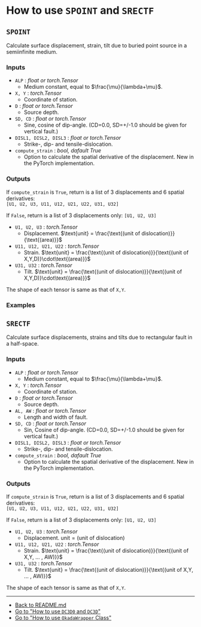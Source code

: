 # How to use `SPOINT` and `SRECTF`



## `SPOINT`

Calculate surface displacement, strain, tilt due to buried point source in a semiinfinite medium.


### Inputs

- `ALP` : _float or torch.Tensor_
    - Medium constant, equal to $\frac{\mu}{\lambda+\mu}$.
- `X, Y` : _torch.Tensor_
    - Coordinate of station.
- `D` : _float or torch.Tensor_
    - Source depth.
- `SD, CD` : _float or torch.Tensor_
    - Sine, cosine of dip-angle. 
    (CD=0.0, SD=+/-1.0 should be given for vertical fault.)
- `DISL1, DISL2, DISL3` : _float or torch.Tensor_
    - Strike-, dip- and tensile-dislocation.
- `compute_strain` : _bool, dafault True_
    - Option to calculate the spatial derivative of the displacement. 
    New in the PyTorch implementation.

### Outputs

If `compute_strain` is `True`, return is a list of 3 displacements and 6 spatial derivatives: \
`[U1, U2, U3, U11, U12, U21, U22, U31, U32]`

If `False`, return is a list of 3 displacements only:
`[U1, U2, U3]`

- `U1, U2, U3` : _torch.Tensor_
    - Displacement. 
    $\text{unit} = \frac{\text{(unit of dislocation)}}{\text{(area)}}$
- `U11, U12, U21, U22` : _torch.Tensor_
    - Strain. 
    $\text{unit} = \frac{\text{(unit of dislocation)}}{\text{(unit of X,Y,D)}\cdot\text{(area)}}$
- `U31, U32` : _torch.Tensor_
    - Tilt. 
    $\text{unit} = \frac{\text{(unit of dislocation)}}{\text{(unit of X,Y,D)}\cdot\text{(area)}}$


The shape of each tensor is same as that of `X,Y`.












### Examples


<!-- 単一観測点における変位と歪みを計算するには、次のようにします。
```python


ALP = 0.5
X = torch.tensor(0.0)
Y = torch.tensor(0.0)
D = 


SPOINT(ALP, X, Y, D, SD, CD, DISL1, DISL2, DISL3, compute_strain=True)

```


複数観測点における変位と歪みを計算する場合には、xとyを1次元または2次元のテンソルにするだけです。もちろん、xとyのdimとshapeは一致していなければなりません。
```python
import numpy as np
import torch
from OkadaTorch import SPOINT, SRECTF

x = np.linspace(0, 1, 101)
y = np.linspace(0, 1, 101)
x, y = np.meshgrid(x, y)
x = torch.from_numpy(x)
y = torch.from_numpy(y)

dip = 45
sd = torch.sin(torch.deg2rad(dip))
cd = torch.cos(torch.deg2rad(dip))

disl1 = 1
disl2 = 1


```  -->








    
## `SRECTF`
Calculate surface displacements, strains and tilts due to rectangular fault in a half-space.

### Inputs

- `ALP` : _float or torch.Tensor_
    - Medium constant, equal to $\frac{\mu}{\lambda+\mu}$.
- `X, Y` : _torch.Tensor_
    - Coordinate of station.
- `D` : _float or torch.Tensor_
    - Source depth.
- `AL, AW` : _float or torch.Tensor_
    - Length and width of fault.
- `SD, CD` : _float or torch.Tensor_
    - Sin, Cosine of dip-angle. 
    (CD=0.0, SD=+/-1.0 should be given for vertical fault.)
- `DISL1, DISL2, DISL3` : _float or torch.Tensor_
    - Strike-, dip- and tensile-dislocation.
- `compute_strain` : _bool, dafault True_
    - Option to calculate the spatial derivative of the displacement. 
    New in the PyTorch implementation.

### Outputs

If `compute_strain` is `True`, return is a list of 3 displacements and 6 spatial derivatives: \
`[U1, U2, U3, U11, U12, U21, U22, U31, U32]`

If `False`, return is a list of 3 displacements only:
`[U1, U2, U3]`

- `U1, U2, U3` : _torch.Tensor_
    - Displacement. 
    $\text{unit} = \text{(unit of dislocation)}$
- `U11, U12, U21, U22` : _torch.Tensor_
    - Strain. 
    $\text{unit} = \frac{\text{(unit of dislocation)}}{\text{(unit of X,Y, ... , AW)}}$
- `U31, U32` : _torch.Tensor_
    - Tilt. 
    $\text{unit} = \frac{\text{(unit of dislocation)}}{\text{(unit of X,Y, ... , AW)}}$


The shape of each tensor is same as that of `X,Y`.



<!-- ### Examples


単一観測点における変位と歪みを計算するには、次のようにします。


複数観測点における変位と歪みを計算する場合には、xとyを1次元または2次元のテンソルにするだけです。もちろん、xとyのdimとshapeは一致していなければなりません。

```python
import numpy as np
import torch
from OkadaTorch import SPOINT, SRECTF

x = np.linspace(0, 1, 101)
y = np.linspace(0, 1, 101)
x, y = np.meshgrid(x, y)
x = torch.from_numpy(x)
y = torch.from_numpy(y)

dip = 45
sd = torch.sin(torch.deg2rad(dip))
cd = torch.cos(torch.deg2rad(dip))

disl1 = 1
disl2 = 1

ux, uy, uz, uxx, uxy, uyx, uyy, uzx, uzy = SRECTF(0.5, X, Y, 0.1, 0.2, 0.2, sd, cd, disl1, disl2, 0, True)
``` -->





---

- [Back to README.md](../README.md)
- [Go to "How to use `DC3D0` and `DC3D`"](./Okada1992.md)
- [Go to "How to use `OkadaWrapper` Class"](./OkadaWrapper.md)